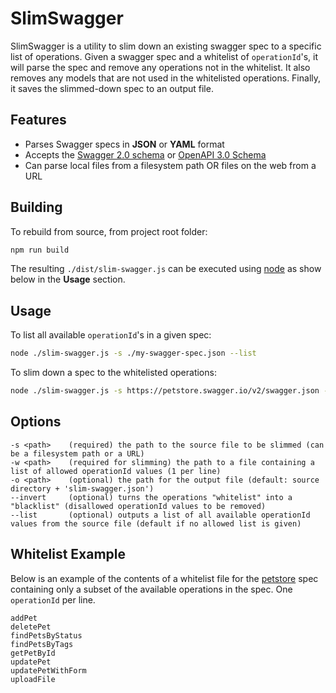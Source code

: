 SlimSwagger
============================
SlimSwagger is a utility to slim down an existing swagger spec to a specific list of operations. Given a swagger spec and a whitelist of `operationId`'s, it will parse the spec and remove any operations not in the whitelist. It also removes any models that are not used in the whitelisted operations. Finally, it saves the slimmed-down spec to an output file.


Features
--------------------------
- Parses Swagger specs in **JSON** or **YAML** format
- Accepts the [Swagger 2.0 schema](https://github.com/OAI/OpenAPI-Specification/blob/master/schemas/v2.0/schema.json) or [OpenAPI 3.0 Schema](https://github.com/OAI/OpenAPI-Specification/blob/master/schemas/v3.0/schema.json)
- Can parse local files from a filesystem path OR files on the web from a URL 


Building
--------------------------
To rebuild from source, from project root folder:

```bash
npm run build
```

The resulting `./dist/slim-swagger.js` can be executed using [node](https://nodejs.org/en/) as show below in the **Usage** section.


Usage
--------------------------
To list all available `operationId`'s in a given spec:
```bash
node ./slim-swagger.js -s ./my-swagger-spec.json --list
```

To slim down a spec to the whitelisted operations:
```bash
node ./slim-swagger.js -s https://petstore.swagger.io/v2/swagger.json -w ./whitelist-petstore.txt -o ./slim.json
```


Options
--------------------------
```text
-s <path>    (required) the path to the source file to be slimmed (can be a filesystem path or a URL)
-w <path>    (required for slimming) the path to a file containing a list of allowed operationId values (1 per line)
-o <path>    (optional) the path for the output file (default: source directory + 'slim-swagger.json')
--invert     (optional) turns the operations "whitelist" into a "blacklist" (disallowed operationId values to be removed)
--list       (optional) outputs a list of all available operationId values from the source file (default if no allowed list is given)
```


Whitelist Example
--------------------------
Below is an example of the contents of a whitelist file for the [petstore](https://petstore.swagger.io/v2/swagger.json) spec containing only a subset of the available operations in the spec. One `operationId` per line.
```text
addPet
deletePet
findPetsByStatus
findPetsByTags
getPetById
updatePet
updatePetWithForm
uploadFile
```
